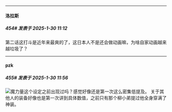 ﻿
*****

####  洛拉斯  
##### 454#       发表于 2025-1-30 11:12

第二话这打斗是近年来最爽的了，这日本人不是还会做动画嘛，为啥自家动画越来越垃圾了？


*****

####  pzk  
##### 455#       发表于 2025-1-30 11:56

<img src="https://static.saraba1st.com/image/smiley/face2017/068.png" referrerpolicy="no-referrer">魔力量这个设定之前出现过吗？感觉好像还是第一次这么密集低提及。
关于其他人的装备好像也是第一次讲到具体数值，之前只有那个柳小弟提过他全身穿满了神装。

